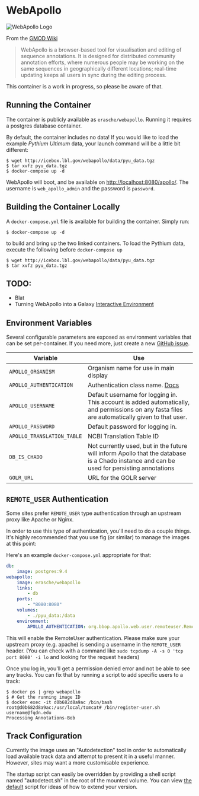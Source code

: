 # WebApollo

![WebApollo Logo](http://gmod.org/mediawiki/images/thumb/4/4a/WebApolloLogo.png/400px-WebApolloLogo.png)

From the [GMOD Wiki](http://gmod.org/wiki/WebApollo)

> WebApollo is a browser-based tool for visualisation and editing of sequence
> annotations. It is designed for distributed community annotation efforts,
> where numerous people may be working on the same sequences in geographically
> different locations; real-time updating keeps all users in sync during the
> editing process.

This container is a work in progress, so please be aware of that.

## Running the Container

The container is publicly available as `erasche/webapollo`. Running it requires a postgres database container.


By default, the container includes no data! If you would like to load the
example *Pythium Ultimum* data, your launch command will be a little bit
different:

```console
$ wget http://icebox.lbl.gov/webapollo/data/pyu_data.tgz
$ tar xvfz pyu_data.tgz
$ docker-compose up -d
````

WebApollo will boot, and be available on
[http://localhost:8080/apollo/](http://localhost:8080/apollo/). The username is
`web_apollo_admin` and the password is `password`.

## Building the Container Locally

A `docker-compose.yml` file is available for building the container. Simply run:

```console
$ docker-compose up -d
```

to build and bring up the two linked containers. To load the Pythium data, execute the following before `docker-compose up`

```console
$ wget http://icebox.lbl.gov/webapollo/data/pyu_data.tgz
$ tar xvfz pyu_data.tgz
```

## TODO:

- Blat
- Turning WebApollo into a Galaxy [Interactive Environment](https://wiki.galaxyproject.org/Admin/IEs?highlight=%28interactive%29%7C%28environment%29)

## Environment Variables

Several configurable parameters are exposed as environment variables that can be set per-container. If you need more, just create a new [GitHub issue](https://github.com/erasche/docker-webapollo/issues/new).

Variable                   | Use
-------------------------- | ---
`APOLLO_ORGANISM`          | Organism name for use in main display
`APOLLO_AUTHENTICATION`    | Authentication class name. [Docs](http://webapollo.readthedocs.org/en/latest/Configure/#database-configuration)
`APOLLO_USERNAME`          | Default username for logging in. This account is added automatically, and permissions on any fasta files are automatically given to that user.
`APOLLO_PASSWORD`          | Default password for logging in.
`APOLLO_TRANSLATION_TABLE` | NCBI Translation Table ID
`DB_IS_CHADO`              | Not currently used, but in the future will inform Apollo that the database is a Chado instance and can be used for persisting annotations
`GOLR_URL`                 | URL for the GOLR server


## `REMOTE_USER` Authentication

Some sites prefer `REMOTE_USER` type authentication through an upstream proxy
like Apache or Nginx.

In order to use this type of authentication, you'll need to do a couple things. It's highly recommended that you use fig (or similar) to manage the images at this point:

Here's an example `docker-compose.yml` appropriate for that:

```yaml
db:
    image: postgres:9.4
webapollo:
    image: erasche/webapollo
    links:
        - db
    ports:
        - "8080:8080"
    volumes:
        - ./pyu_data:/data
    environment:
        APOLLO_AUTHENTICATION: org.bbop.apollo.web.user.remoteuser.RemoteUserAuthentication
```

This will enable the RemoteUser authentication. Please make sure your upstream
proxy (e.g. apache) is sending a username in the `REMOTE_USER` header. (You can
check with a command like `sudo tcpdump -A -s 0 'tcp port 8080' -i lo` and
looking for the request headers)

Once you log in, you'll get a permission denied error and not be able to see
any tracks. You can fix that by running a script to add specific users to a
track:

```console
$ docker ps | grep webapollo 
$ # Get the running image ID
$ docker exec -it d0b682d8a9ac /bin/bash
root@d0b682d8a9ac:/usr/local/tomcat# /bin/register-user.sh username@fqdn.edu
Processing Annotations-Bob
```

## Track Configuration

Currently the image uses an "Autodetection" tool in order to automatically load
available track data and attempt to present it in a useful manner. However,
sites may want a more customisable experience.

The startup script can easily be overridden by providing a shell script named
"autodetect.sh" in the root of the mounted volume. You can view [the
default](https://github.com/erasche/docker-webapollo/blob/master/autodetect.sh)
script for ideas of how to extend your version.
